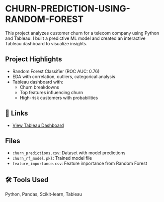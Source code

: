 # CHURN-PREDICTION-USING-RANDOM-FOREST
This project analyzes customer churn for a telecom company using Python and Tableau. I built a predictive ML model and created an interactive Tableau dashboard to visualize insights.

## Project Highlights

- Random Forest Classifier (ROC AUC: 0.76)
- EDA with correlation, outliers, categorical analysis
- Tableau dashboard with:
  - Churn breakdowns
  - Top features influencing churn
  - High-risk customers with probabilities

## 🔗 Links
- [View Tableau Dashboard](https://public.tableau.com/app/profile/damini.sunil/viz/churn_dash/Dashboard1)
  
## Files
- `churn_predictions.csv`: Dataset with model predictions
- `churn_rf_model.pkl`: Trained model file
- `feature_importance.csv`: Feature importance from Random Forest

## 🛠️ Tools Used
Python, Pandas, Scikit-learn, Tableau
  

